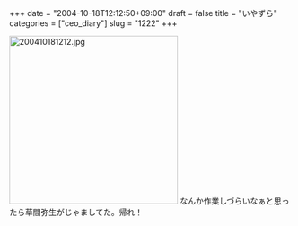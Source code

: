 +++
date = "2004-10-18T12:12:50+09:00"
draft = false
title = "いやずら"
categories = ["ceo_diary"]
slug = "1222"
+++

<img src="http://ieiriblog.jugem.cc/?image=4054" class="pict" width="300" alt="200410181212.jpg" />
なんか作業しづらいなぁと思ったら草間弥生がじゃましてた。帰れ！
